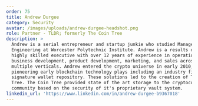 ```yaml
---
order: 75
title: Andrew Durgee
category: Security
avatar: /images/uploads/andrew-durgee-headshot.png
role: Partner - TLDR; formerly The Coin Tree
description: >
  Andrew is a serial entrepreneur and startup junkie who studied Management
  Engineering at Worcester Polytechnic Institute. Andrew is a results driven and
  highly skilled executive with over 12 years of experience in operations,
  business development, product development, marketing, and sales across
  multiple verticals. Andrew entered the crypto universe in early 2010,
  pioneering early blockchain technology plays including an industry first multi
  signature wallet repository. These solutions led to the creation of The Coin
  Tree. The Coin Tree provided state of the art storage to the cryptocurrency
  community based on the security of it's proprietary vault system.
linkedin_url: 'https://www.linkedin.com/in/andrew-durgee-b9367018'
---
```

